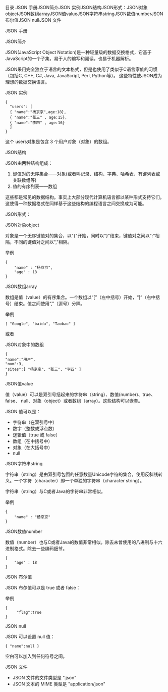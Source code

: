 目录 JSON 手册JSON简介JSON 实例JSON结构JSON形式：JSON对象objectJSON数组arrayJSON值valueJSON字符串stringJSON数值numberJSON 布尔值JSON nullJSON 文件

JSON 手册

JSON简介

JSON(JavaScript Object Notation)是一种轻量级的数据交换格式，它基于JavaScript的一个子集，易于人的编写和阅读，也易于机器解析。

JSON采用完全独立于语言的文本格式，但是也使用了类似于C语言家族的习惯（包括C, C++, C#, Java, JavaScript, Perl, Python等）。 这些特性使JSON成为理想的数据交换语言。

JSON 实例

    {
      "users": [
      { "name":"杨京京",age:18},
      { "name":"张三" , age:15},
      { "name":"李四" , age:16}
      ]
    }

这个 users对象是包含 3 个用户对象（对象）的数组。

JSON结构

JSON由两种结构组成：

1. 键值对的无序集合——对象(或者叫记录、结构、字典、哈希表、有键列表或关联数组等)
2. 值的有序列表——数组

这些都是常见的数据结构。事实上大部分现代计算机语言都以某种形式支持它们。这使得一种数据格式在同样基于这些结构的编程语言之间交换成为可能。

JSON形式：

JSON对象object

对象是一个无序键值对的集合，以"{"开始，同时以"}"结束，键值对之间以":"相隔，不同的键值对之间以","相隔。





举例

    {
        "name" : "杨京京",
        "age" : 18
    }

JSON数组array

数组是值（value）的有序集合。一个数组以“[”（左中括号）开始，“]”（右中括号）结束。值之间使用“,”（逗号）分隔。





举例

    [ "Google", "baidu", "Taobao" ]

或者

JSON对象中的数组

    {
    "name":"用户",
    "num":3,
    "sites":[ "杨京京", "张三", "李四" ]
    }

JSON值value

值（value）可以是双引号括起来的字符串（string）、数值(number)、true、false、 null、对象（object）或者数组（array）。这些结构可以嵌套。





JSON 值可以是：

- 字符串（在双引号中）
- 数字（整数或浮点数）
- 逻辑值（true 或 false）
- 数组（在中括号中）
- 对象（在大括号中）
- null

JSON字符串string

字符串（string）是由双引号包围的任意数量Unicode字符的集合，使用反斜线转义。一个字符（character）即一个单独的字符串（character string）。

字符串（string）与C或者Java的字符串非常相似。



举例

    {
        "name" : "杨京京"
    }



JSON数值number

数值（number）也与C或者Java的数值非常相似。除去未曾使用的八进制与十六进制格式。除去一些编码细节。



    {
        "age" : 18
    }

JSON 布尔值

JSON 布尔值可以是 true 或者 false：

举例

    {
         "flag":true
    }

JSON null

JSON 可以设置 null 值：

    { "name":null }

空白可以加入到任何符号之间。

JSON 文件

- JSON 文件的文件类型是 ".json"
- JSON 文本的 MIME 类型是 "application/json"




